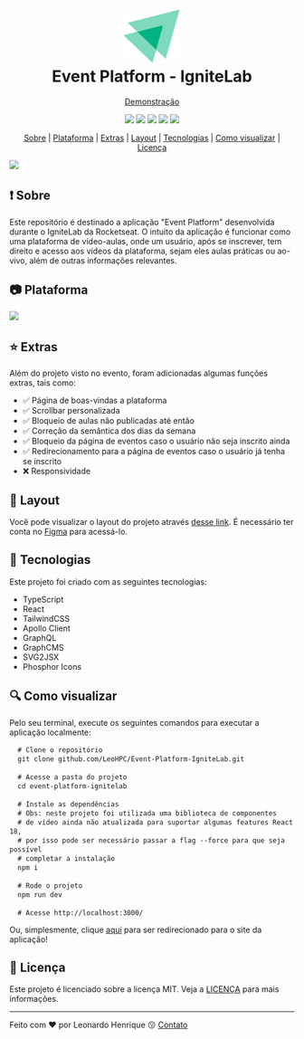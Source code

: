 <h1 align="center">
  <img src="https://github.com/LeoHPC/Event-Platform-IgniteLab/blob/main/src/assets/favicon.svg" width="100">
  <br>
  Event Platform - IgniteLab
</h1>

<p align="center">
  <a href="https://nlw-impulse-return-web.vercel.app">Demonstração</a>
</p>

<p align="center">
  <img src="https://img.shields.io/github/languages/top/leohpc/Event-Platform-IgniteLab">
  <img src="https://img.shields.io/github/issues/leohpc/Event-Platform-IgniteLab">
  <img src="https://img.shields.io/github/forks/leohpc/Event-Platform-IgniteLab">
  <img src="https://img.shields.io/github/stars/leohpc/Event-Platform-IgniteLab">
  <img src="https://img.shields.io/static/v1?label=license&message=MIT&color=E51C44">
</p>



<p align="center">
  <a href="#exclamation-sobre">Sobre</a> | <a href="#camera-plataforma">Plataforma</a> | <a href="#star-extras">Extras</a> | <a href="#newspaper-layout">Layout</a> | <a href="#rocket-tecnologias">Tecnologias</a> | <a href="#mag-como-visualizar">Como visualizar</a> | <a href="#memo-licença">Licença</a>
</p>

<img src="https://i.ibb.co/qpRZp01/event-platform-ignite-lab-leohpc-vercel-app.png">

## :exclamation: Sobre

Este repositório é destinado a aplicação "Event Platform" desenvolvida durante o IgniteLab da Rocketseat. O intuito da aplicação é funcionar como uma plataforma de vídeo-aulas, onde um usuário, após se inscrever, tem direito e acesso aos vídeos da plataforma, sejam eles aulas práticas ou ao-vivo, além de outras informações relevantes.

## :camera: Plataforma

<img src="https://i.ibb.co/zNqMQ4G/event-platform-ignite-lab-leohpc-vercel-app-2.png" />

## :star: Extras

Além do projeto visto no evento, foram adicionadas algumas funções extras, tais como:
- :white_check_mark: Página de boas-vindas a plataforma
- :white_check_mark: Scrollbar personalizada
- :white_check_mark: Bloqueio de aulas não publicadas até então
- :white_check_mark: Correção da semântica dos dias da semana 
- :white_check_mark: Bloqueio da página de eventos caso o usuário não seja inscrito ainda 
- :white_check_mark: Redirecionamento para a página de eventos caso o usuário já tenha se inscrito
- :x: Responsividade

## :newspaper: Layout

Você pode visualizar o layout do projeto através [desse link](https://www.figma.com/community/file/1120711251998877938). É necessário ter conta no [Figma](http://figma.com/) para acessá-lo.

## :rocket: Tecnologias

Este projeto foi criado com as seguintes tecnologias:

- TypeScript
- React
- TailwindCSS
- Apollo Client
- GraphQL
- GraphCMS
- SVG2JSX
- Phosphor Icons

## :mag: Como visualizar

Pelo seu terminal, execute os seguintes comandos para executar a aplicação localmente:
```shell
  # Clone o repositório
  git clone github.com/LeoHPC/Event-Platform-IgniteLab.git
  
  # Acesse a pasta do projeto
  cd event-platform-ignitelab
  
  # Instale as dependências 
  # Obs: neste projeto foi utilizada uma biblioteca de componentes 
  # de vídeo ainda não atualizada para suportar algumas features React 18,
  # por isso pode ser necessário passar a flag --force para que seja possível
  # completar a instalação
  npm i
  
  # Rode o projeto
  npm run dev
  
  # Acesse http://localhost:3000/
```
Ou, simplesmente, clique <a href="http://event-platform-ignite-lab-leohpc.vercel.app">aqui</a> para ser redirecionado para o site da aplicação!

## :memo: Licença

Este projeto é licenciado sobre a licença MIT. Veja a [LICENÇA](https://opensource.org/licenses/MIT) para mais informações.

---

Feito com ❤ por Leonardo Henrique :kissing: [Contato](https://www.linkedin.com/in/leonardo-henrique-33a3ab210)
